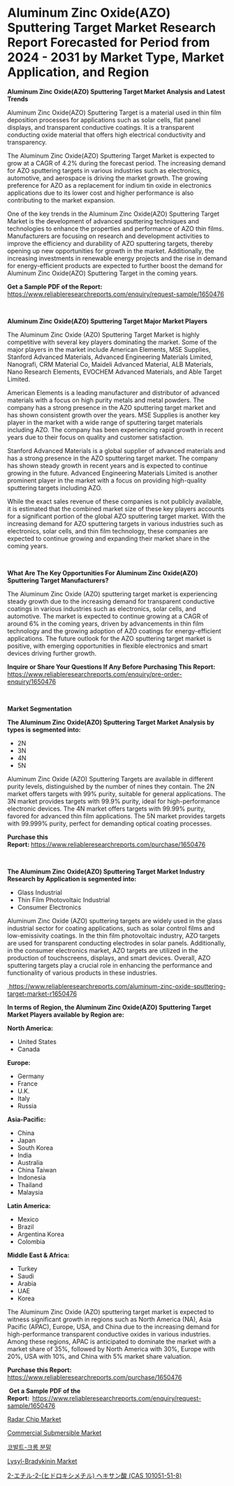 <p><h1>Aluminum Zinc Oxide(AZO) Sputtering Target Market Research Report Forecasted for Period from 2024 -  2031 by Market Type, Market Application, and Region</h1></p><p><strong>Aluminum Zinc Oxide(AZO) Sputtering Target Market Analysis and Latest Trends</strong></p>
<p><p>Aluminum Zinc Oxide(AZO) Sputtering Target is a material used in thin film deposition processes for applications such as solar cells, flat panel displays, and transparent conductive coatings. It is a transparent conducting oxide material that offers high electrical conductivity and transparency.</p><p>The Aluminum Zinc Oxide(AZO) Sputtering Target Market is expected to grow at a CAGR of 4.2% during the forecast period. The increasing demand for AZO sputtering targets in various industries such as electronics, automotive, and aerospace is driving the market growth. The growing preference for AZO as a replacement for indium tin oxide in electronics applications due to its lower cost and higher performance is also contributing to the market expansion.</p><p>One of the key trends in the Aluminum Zinc Oxide(AZO) Sputtering Target Market is the development of advanced sputtering techniques and technologies to enhance the properties and performance of AZO thin films. Manufacturers are focusing on research and development activities to improve the efficiency and durability of AZO sputtering targets, thereby opening up new opportunities for growth in the market. Additionally, the increasing investments in renewable energy projects and the rise in demand for energy-efficient products are expected to further boost the demand for Aluminum Zinc Oxide(AZO) Sputtering Target in the coming years.</p></p>
<p><strong>Get a Sample PDF of the Report:&nbsp;</strong> <a href="https://www.reliableresearchreports.com/enquiry/request-sample/1650476">https://www.reliableresearchreports.com/enquiry/request-sample/1650476</a></p>
<p>&nbsp;</p>
<p><strong>Aluminum Zinc Oxide(AZO) Sputtering Target Major Market Players</strong></p>
<p><p>The Aluminum Zinc Oxide (AZO) Sputtering Target Market is highly competitive with several key players dominating the market. Some of the major players in the market include American Elements, MSE Supplies, Stanford Advanced Materials, Advanced Engineering Materials Limited, Nanografi, CRM Material Co, Maideli Advanced Material, ALB Materials, Nano Research Elements, EVOCHEM Advanced Materials, and Able Target Limited.</p><p>American Elements is a leading manufacturer and distributor of advanced materials with a focus on high purity metals and metal powders. The company has a strong presence in the AZO sputtering target market and has shown consistent growth over the years. MSE Supplies is another key player in the market with a wide range of sputtering target materials including AZO. The company has been experiencing rapid growth in recent years due to their focus on quality and customer satisfaction.</p><p>Stanford Advanced Materials is a global supplier of advanced materials and has a strong presence in the AZO sputtering target market. The company has shown steady growth in recent years and is expected to continue growing in the future. Advanced Engineering Materials Limited is another prominent player in the market with a focus on providing high-quality sputtering targets including AZO.</p><p>While the exact sales revenue of these companies is not publicly available, it is estimated that the combined market size of these key players accounts for a significant portion of the global AZO sputtering target market. With the increasing demand for AZO sputtering targets in various industries such as electronics, solar cells, and thin film technology, these companies are expected to continue growing and expanding their market share in the coming years.</p></p>
<p>&nbsp;</p>
<p><strong>What Are The Key Opportunities For Aluminum Zinc Oxide(AZO) Sputtering Target Manufacturers?</strong></p>
<p><p>The Aluminum Zinc Oxide (AZO) sputtering target market is experiencing steady growth due to the increasing demand for transparent conductive coatings in various industries such as electronics, solar cells, and automotive. The market is expected to continue growing at a CAGR of around 6% in the coming years, driven by advancements in thin film technology and the growing adoption of AZO coatings for energy-efficient applications. The future outlook for the AZO sputtering target market is positive, with emerging opportunities in flexible electronics and smart devices driving further growth.</p></p>
<p><strong>Inquire or Share Your Questions If Any Before Purchasing This Report:</strong> <a href="https://www.reliableresearchreports.com/enquiry/pre-order-enquiry/1650476">https://www.reliableresearchreports.com/enquiry/pre-order-enquiry/1650476</a></p>
<p>&nbsp;</p>
<p><strong>Market Segmentation</strong></p>
<p><strong>The Aluminum Zinc Oxide(AZO) Sputtering Target Market Analysis by types is segmented into:</strong></p>
<p><ul><li>2N</li><li>3N</li><li>4N</li><li>5N</li></ul></p>
<p><p>Aluminum Zinc Oxide (AZO) Sputtering Targets are available in different purity levels, distinguished by the number of nines they contain. The 2N market offers targets with 99% purity, suitable for general applications. The 3N market provides targets with 99.9% purity, ideal for high-performance electronic devices. The 4N market offers targets with 99.99% purity, favored for advanced thin film applications. The 5N market provides targets with 99.999% purity, perfect for demanding optical coating processes.</p></p>
<p><strong>Purchase this Report:&nbsp;</strong><a href="https://www.reliableresearchreports.com/purchase/1650476">https://www.reliableresearchreports.com/purchase/1650476</a></p>
<p>&nbsp;</p>
<p><strong>The Aluminum Zinc Oxide(AZO) Sputtering Target Market Industry Research by Application is segmented into:</strong></p>
<p><ul><li>Glass Industrial</li><li>Thin Film Photovoltaic Industrial</li><li>Consumer Electronics</li></ul></p>
<p><p>Aluminum Zinc Oxide (AZO) sputtering targets are widely used in the glass industrial sector for coating applications, such as solar control films and low-emissivity coatings. In the thin film photovoltaic industry, AZO targets are used for transparent conducting electrodes in solar panels. Additionally, in the consumer electronics market, AZO targets are utilized in the production of touchscreens, displays, and smart devices. Overall, AZO sputtering targets play a crucial role in enhancing the performance and functionality of various products in these industries.</p></p>
<p><a href="https://www.reliableresearchreports.com/aluminum-zinc-oxide-sputtering-target-market-r1650476">&nbsp;https://www.reliableresearchreports.com/aluminum-zinc-oxide-sputtering-target-market-r1650476</a></p>
<p><strong>In terms of Region, the Aluminum Zinc Oxide(AZO) Sputtering Target Market Players available by Region are:</strong></p>
<p>
    <p> <strong> North America: </strong>
        <ul>
            <li>United States</li>
            <li>Canada</li>
        </ul>
        </p> 
    <p> <strong> Europe: </strong>
        <ul>
            <li>Germany</li>
            <li>France</li>
            <li>U.K.</li>
            <li>Italy</li>
            <li>Russia</li>
        </ul>
        </p> 
    <p> <strong> Asia-Pacific: </strong>
        <ul>
            <li>China</li>
            <li>Japan</li>
            <li>South Korea</li>
            <li>India</li>
            <li>Australia</li>
            <li>China Taiwan</li>
            <li>Indonesia</li>
            <li>Thailand</li>
            <li>Malaysia</li>
        </ul>
        </p> 
    <p> <strong> Latin America: </strong>
        <ul>
            <li>Mexico</li>
            <li>Brazil</li>
            <li>Argentina Korea</li>
            <li>Colombia</li>
        </ul>
        </p> 
    <p> <strong> Middle East & Africa: </strong>
        <ul>
            <li>Turkey</li>
            <li>Saudi</li>
            <li>Arabia</li>
            <li>UAE</li>
            <li>Korea</li>
        </ul>
    </p>
    </p>
<p><p>The Aluminum Zinc Oxide (AZO) sputtering target market is expected to witness significant growth in regions such as North America (NA), Asia Pacific (APAC), Europe, USA, and China due to the increasing demand for high-performance transparent conductive oxides in various industries. Among these regions, APAC is anticipated to dominate the market with a market share of 35%, followed by North America with 30%, Europe with 20%, USA with 10%, and China with 5% market share valuation.</p></p>
<p><strong>Purchase this Report: </strong><a href="https://www.reliableresearchreports.com/purchase/1650476">https://www.reliableresearchreports.com/purchase/1650476</a></p>
<p>&nbsp;<strong>Get a Sample PDF of the Report:&nbsp;&nbsp;</strong><a href="https://www.reliableresearchreports.com/enquiry/request-sample/1650476">https://www.reliableresearchreports.com/enquiry/request-sample/1650476</a></p>
<p><strong></strong></p>
<p><p><a href="https://issuu.com/reportprime-2/docs/radar-chip-market-size-2030.pptx">Radar Chip Market</a></p><p><a href="https://github.com/LaceyZemlak1/Market-Research-Report-List-1/blob/main/commercial-submersible-market.md">Commercial Submersible Market</a></p><p><a href="https://github.com/novabrown3/Market-Research-Report-List-1/blob/main/872465185932.md">코발트-크롬 분말</a></p><p><a href="https://github.com/castoriffic/Market-Research-Report-List-4/blob/main/lysyl-bradykinin-market.md">Lysyl-Bradykinin Market</a></p><p><a href="https://github.com/DeonBoer2023/Market-Research-Report-List-1/blob/main/430711994245.md">2-エチル-2-(ヒドロキシメチル) ヘキサン酸 (CAS 101051-51-8)</a></p></p>